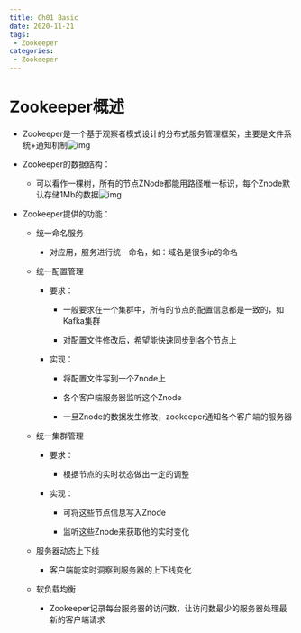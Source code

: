 ```yaml
---
title: Ch01 Basic
date: 2020-11-21
tags:
 - Zookeeper
categories:
 - Zookeeper
---
```


#  Zookeeper概述

- Zookeeper是一个基于观察者模式设计的分布式服务管理框架，主要是文件系统+通知机制![img](https://api2.mubu.com/v3/document_image/a61a59d1-c184-4df5-b715-aed25b1885e2-14899999.jpg)

- Zookeeper的数据结构：

  - 可以看作一棵树，所有的节点ZNode都能用路径唯一标识，每个Znode默认存储1Mb的数据![img](https://api2.mubu.com/v3/document_image/4832a203-eb8d-46c6-8124-885ce23afbf6-14899999.jpg)

- Zookeeper提供的功能：

  - 统一命名服务
    - 对应用，服务进行统一命名，如：域名是很多ip的命名

  - 统一配置管理

    - 要求：

      - 一般要求在一个集群中，所有的节点的配置信息都是一致的，如Kafka集群

      - 对配置文件修改后，希望能快速同步到各个节点上

    - 实现：

      - 将配置文件写到一个Znode上

      - 各个客户端服务器监听这个Znode

      - 一旦Znode的数据发生修改，zookeeper通知各个客户端的服务器

  - 统一集群管理

    - 要求：
      - 根据节点的实时状态做出一定的调整

    - 实现：

      - 可将这些节点信息写入Znode

      - 监听这些Znode来获取他的实时变化

  - 服务器动态上下线
    - 客户端能实时洞察到服务器的上下线变化

  - 软负载均衡
    - Zookeeper记录每台服务器的访问数，让访问数最少的服务器处理最新的客户端请求